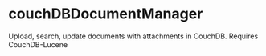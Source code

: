 couchDBDocumentManager
======================

Upload, search, update documents with attachments in CouchDB. Requires CouchDB-Lucene
